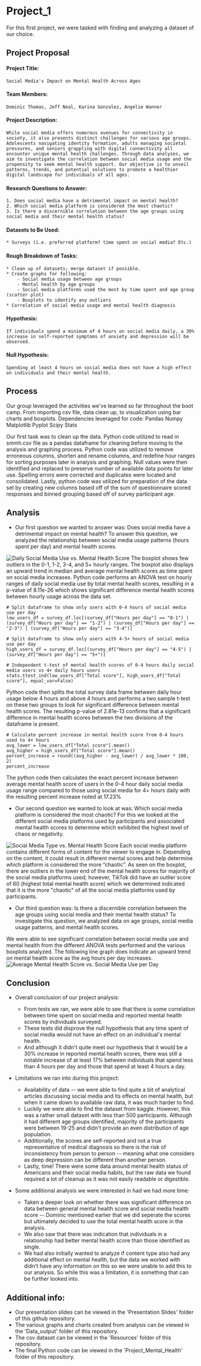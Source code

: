 # Project_1
For this first project, we were tasked with finding and analyzing a dataset of our choice. 

## Project Proposal

#### Project Title: 
    Social Media's Impact on Mental Health Across Ages
#### Team Members: 
    Dominic Thomas, Jeff Neal, Karina Gonzalez, Angelie Wanner
#### Project Description: 
    While social media offers numerous avenues for connectivity in society, it also presents distinct challenges for various age groups. Adolescents navigating identity formation, adults managing societal pressures, and seniors grappling with digital connectivity all encounter unique mental health challenges. Through data analyses, we aim to investigate the correlation between social media usage and the propensity to seek mental health support. Our objective is to unveil patterns, trends, and potential solutions to promote a healthier digital landscape for individuals of all ages.
#### Research Questions to Answer:
    1. Does social media have a detrimental impact on mental health?
    2. Which social media platform is considered the most chaotic?
    3. Is there a discernible correlation between the age groups using social media and their mental health status?
#### Datasets to Be Used:
    * Surveys (i.e. preferred platform? time spent on social media? Etc.)
#### Rough Breakdown of Tasks: 
    * Clean up of datasets; merge dataset if possible.
    * Create graphs for following:
        - Social media usage between age groups
        - Mental health by age groups
	    - Social media platforms used the most by time spent and age group (scatter plot)
    	- Boxplots to identify any outliers
	* Correlation of social media usage and mental health diagnosis
#### Hypothesis: 
    If individuals spend a minimum of 4 hours on social media daily, a 30% increase in self-reported symptoms of anxiety and depression will be observed.
#### Null Hypothesis: 
    Spending at least 4 hours on social media does not have a high effect on individuals and their mental health.

## Process
Our group leveraged the activities we've learned so far throughout the boot camp. From importing csv file, data clean up, to visualization using bar charts and boxplots.
Dependencies leveraged for code:
    Pandas
    Numpy
    Matplotlib Pyplot
    Scipy Stats

Our first task was to clean up the data. Python code utilized to read in smmh.csv file as a pandas dataframe for cleaning before moving to the analysis and graphing process. Python code was utilized to remove erroneous columns, shorten and rename columns, and redefine hour ranges for sorting purposes later in analysis and graphing. Null values were then identified and replaced to preserve number of available data points for later use. Spelling errors were corrected and duplicates were located and consolidated. Lastly, python code was utilized for preparation of the data set by creating new columns based off of the sum of questionnaire scored responses and binned grouping based off of survey participant age.

## Analysis
* Our first question we wanted to answer was: Does social media have a detrimental impact on mental health? To answer this question, we analyzed the relationship between social media usage patterns (hours spent per day) and mental health scores.

![Daily Social Media Use vs. Mental Health Score](https://github.com/DominicT1995/Project_1/blob/main/Data_output/hours_used_vs_mhs_boxplot.png)
The boxplot shows few outliers in the 0-1, 1-2, 3-4, and 5+ hourly ranges. The boxplot also displays an upward trend in median and average mental health scores as time spent on social media increases. Python code performs an ANOVA test on hourly ranges of daily social media use by total mental health scores, resulting in a p-value of 8.11e-26 which shows significant difference mental health scores between hourly usage across the data set.

```
# Split dataframe to show only users with 0-4 hours of social media use per day
low_users_df = survey_df.loc[(survey_df["Hours per day"] == "0-1") | (survey_df["Hours per day"] == "1-2") | (survey_df["Hours per day"] == "2-3") | (survey_df["Hours per day"] == "3-4")]

# Split dataframe to show only users with 4-5+ hours of social media use per day
high_users_df = survey_df.loc[(survey_df["Hours per day"] == "4-5") | (survey_df["Hours per day"] == "5+")]

# Independent t-test of mental health scores of 0-4 hours daily social media users vs 4+ daily hours users
stats.ttest_ind(low_users_df["Total score"], high_users_df["Total score"], equal_var=False)
```
Python code then splits the total survey data frame between daily hour usage below 4 hours and above 4 hours and performs a two sample t-test on these two groups to look for significant difference between mental health scores. The resulting p-value of 2.81e-13 confirms that a significant difference in mental health scores between the two divisions of the dataframe is present.

```
# Calculate percent increase in mental health score from 0-4 hours used to 4+ hours
avg_lower = low_users_df["Total score"].mean()
avg_higher = high_users_df["Total score"].mean()
percent_increase = round((avg_higher - avg_lower) / avg_lower * 100, 2)
percent_increase
```
The python code then calculates the exact percent increase between average mental health score of users in the 0-4 hour daily social media usage range compared to those using social media for 4+ hours daily with the resulting percent increase noted at 17.23%

* Our second question we wanted to look at was: Which social media platform is considered the most chaotic? For this we looked at the different social media platforms used by participants and associated mental health scores to determine which exhibited the highest level of chaos or negativity.

![Social Media Type vs. Mental Health Score](https://github.com/DominicT1995/Project_1/blob/main/Data_output/platforms_vs_mhscore_boxplot.png)
Each social media platform contains different forms of content for the viewer to engage in. Depending on the content, it could result in different mental scores and help determine which platform is considered the more “chaotic”. As seen on the boxplot, there are outliers in the lower end of the mental health scores for majority of the social media platforms used; however, TikTok did have an outlier score of 60 (highest total mental health score) which we determined indicated that it is the more "chaotic" of all the social media platforms used by participants.

* Our third question was: Is there a discernible correlation between the age groups using social media and their mental health status? To investigate this question, we analyzed data on age groups, social media usage patterns, and mental health scores.

We were able to see significant correlation between social media use and mental health from the different ANOVA tests performed and the various boxplots analyzed. The following line graph does indicate an upward trend on mental health score as the avg hours per day increases.
![Average Mental Health Score vs. Social Media Use per Day](https://github.com/DominicT1995/Project_1/blob/main/Data_output/avg_mhs_vs_hours_used_by_age_multiline_graph.png)

## Conclusion
* Overall conclusion of our project analysis:
    - From tests we ran, we were able to see that there is some correlation between time spent on social media and reported mental health scores by individuals surveyed.
    - These tests did disprove the null hypothesis that any time spent of social media would not have an effect on an individual's mental health. 
    - And although it didn't quite meet our hypothesis that it would be a 30% increase in reported mental health scores, there was still a notable increase of at least 17% between individuals that spend less than 4 hours per day and those that spend at least 4 hours a day.

* Limitations we ran into during this project:
    - Availability of data -- we were able to find quite a bit of analytical articles discussing social media and its effects on mental health, but when it came down to available raw data, it was much harder to find.
    - Luckily we were able to find the dataset from kaggle. However, this was a rather small dataset with less than 500 participants. Although it had different age groups identified, majority of the participants were between 19-25 and didn't provide an even distribution of age population.
    - Additionally, the scores are self-reported and not a true representative of medical diagnosis so there is the risk of inconsistency from person to person -- meaning what one considers as deep depression can be different than another person.
    - Lastly, time! There were some data around mental health status of Americans and their social media habits, but the raw data we found required a lot of cleanup as it was not easily readable or digestible.

* Some additional analysis we were interested in had we had more time:
    - Taken a deeper look on whether there was significant difference on data between general mental health score and social media health score -- Dominic mentioned earlier that we did seperate the scores but ultimately decided to use the total mental health score in the analysis.
    - We also saw that there was indication that individuals in a relationship had better mental health score than those identified as single.
    - We had also initially wanted to analyze if content type also had any additional effect on mental health, but the data we worked with didn't have any information on this so we were unable to add this to our analysis. So while this was a limitation, it is something that can be further looked into.

## Additional info:
- Our presentation slides can be viewed in the 'Presentation Slides' folder of this github repository. 
- The various graphs and charts created from analysis can be viewed in the 'Data_output' folder of this repository.
- The csv dataset can be viewed in the 'Resources' folder of this repository.
- The final Python code can be viewed in the 'Project_Mental_Health' folder of this repository.


